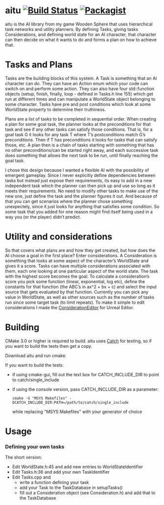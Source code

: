 # aitu [![Build Status](https://travis-ci.org/patrick-lafferty/aitu.svg?branch=master)](https://travis-ci.org/patrick-lafferty/aitu) [![Packagist](https://img.shields.io/packagist/l/doctrine/orm.svg?maxAge=2592000)]()
aitu is the AI library from my game Wooden Sphere that uses hierarchical task networks and utility planners. By defining Tasks, giving tasks Considerations, and defining world state for an AI character, that character can then decide on what it wants to do and forms a plan on how to achieve that.

# Tasks and Plans

Tasks are the building blocks of this system. A Task is something that an AI character can do. They can have an Action enum which your code can switch on and perform some action. They can also have four std::function objects (setup, finish, finally, loop - defined in Tasks.h line 155) which get run at different times and can manipulate a WorldState object belonging to some character. Tasks have pre and post conditions which look at some WorldState property to determine their truthiness.

Plans are a list of tasks to be completed in sequential order. When creating a plan for some goal task, the planner looks at the preconditions for that task and see if any other tasks can satisfy those conditions. That is, for a goal task G it looks for any task T where T’s postconditions match G’s preconditions. Then if T has preconditions it looks for tasks that can satisfy those, etc. A plan then is a chain of tasks starting with something that has no other preconditions/can be started right away, and each successive task does something that allows the next task to be run, until finally reaching the goal task.

I chose this design because I wanted a flexible AI with the possibility of emergent gameplay. Since I never explicitly define dependencies between tasks but instead just expose their requirements, its easy to add in a new independent task which the planner can then pick up and use so long as it meets their requirements. No need to modify other tasks to make use of the new one, just define the task and the planner figures it out. And because of that you can get scenarios where the planner chose something unexpectely, since it just looks for anything that satisfies some condition. So some task that you added for one reason might find itself being used in a way you (or the player) didn’t predict.

# Utility and considerations

So that covers what plans are and how they get created, but how does the AI choose a goal in the first place? Enter considerations. A Consideration is something that looks at some aspect of the character’s WorldState and gives it a score. Tasks can have multiple considerations associated with them, each one looking at one particular aspect of the world state. The task with the highest score becomes the goal. To calculate a consideration’s score you pick some function (linear, exponential, log etc), define the constants for that function (the ABC’s in ax^2 + bx + c) and select the input source that gets evaluated by that function. Currently you can pick any value in WorldState, as well as other sources such as the number of tasks run since some target task (to limit repeats). To make it simple to edit considerations I made the [ConsiderationEditor](https://patrick-lafferty.github.io/projects/woodensphere/#considerationEditor) for Unreal Editor.

# Building

CMake 3.0 or higher is required to build. aitu uses [Catch](https://github.com/philsquared/Catch) for testing, so if you want to build the tests then get a copy.

Download aitu and run cmake. 

If you want to build the tests:
 - if using cmake-gui, fill out the text box for CATCH_INCLUDE_DIR to point to catch/single_include
 - if using the console version, pass CATCH_INCLUDE_DIR as a parameter:

    ```cmake -G "MSYS Makefiles" -DCATCH_INCLUDE_DIR:PATH=/path/to/catch/single_include```
    
    while replacing "MSYS Makefiles" with your generator of choice

# Usage

### Defining your own tasks

The short version:
 - Edit WorldState.h:45 and add new entries to WorldStateIdentifier
 - Edit Tasks.h:36 and add your own TaskIdentifier
 - Edit Tasks.cpp and 
    - write a function defining your task
    - add your Task to the TaskDatabase in setupTasks()
    - fill out a Consideration object (see Consideration.h) and add that to the TaskDatabase
  

